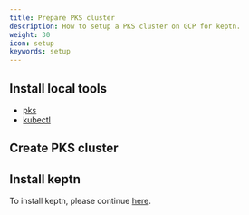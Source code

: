 ```yaml
---
title: Prepare PKS cluster
description: How to setup a PKS cluster on GCP for keptn.
weight: 30
icon: setup
keywords: setup
---
```


## Install local tools
- [pks]()
- [kubectl](https://kubernetes.io/docs/tasks/tools/install-kubectl/)

## Create PKS cluster

## Install keptn 

To install keptn, please continue [here](../setup-keptn/).

